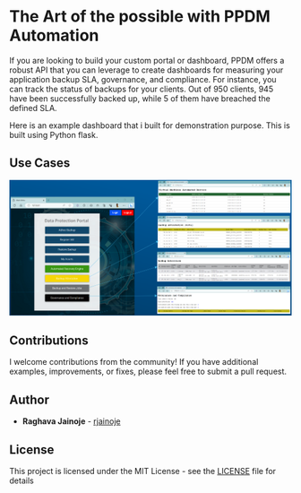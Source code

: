 # The Art of the possible with PPDM Automation
If you are looking to build your custom portal or dashboard, PPDM offers a robust API that you can leverage to create dashboards for measuring your application backup SLA, governance, and compliance. For instance, you can track the status of backups for your clients. Out of 950 clients, 945 have been successfully backed up, while 5 of them have breached the defined SLA.

Here is an example dashboard that i built for demonstration purpose. This is built using Python flask.

## Use Cases

![](../images/ppdm-dashboard.png)



## Contributions

I welcome contributions from the community! If you have additional examples, improvements, or fixes, please feel free to submit a pull request.


## Author

* **Raghava Jainoje** - [rjainoje](https://github.com/rjainoje)


## License

This project is licensed under the MIT License - see the [LICENSE](LICENSE) file for details